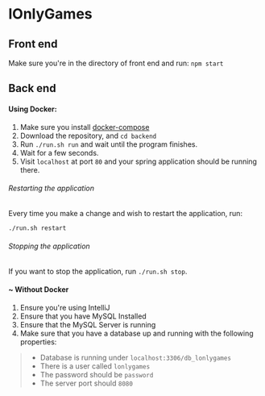 # lOnlyGames

## Front end 
Make sure you're in the directory of front end and run: `npm start`


## Back end 

#### Using Docker:

1. Make sure you install [docker-compose](https://docs.docker.com/compose/install/)
2. Download the repository, and `cd backend`
3. Run `./run.sh run` and wait until the program finishes.
4. Wait for a few seconds.
5. Visit `localhost` at port `80` and your spring application should be running there.

###### Restarting the application
Every time you make a change and wish to restart the application, run:

```bash
./run.sh restart
```

###### Stopping the application

If you want to stop the application, run `./run.sh stop`.
#### ~ Without Docker

1. Ensure you're using IntelliJ
2. Ensure that you have MySQL Installed
3. Ensure that the MySQL Server is running
4. Make sure that you have a database up and running with the following properties: 

> - Database is running under `localhost:3306/db_lonlygames`
> - There is a user called `lonlygames`
> - The password should be `password`
> - The server port should `8080`